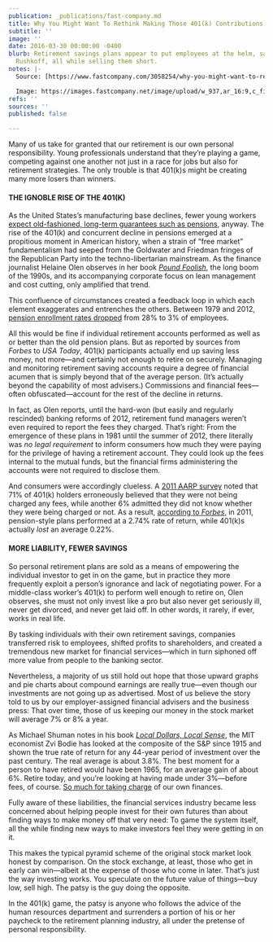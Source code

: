 ```yaml
---
publication: _publications/fast-company.md
title: Why You Might Want To Rethink Making Those 401(k) Contributions
subtitle: ''
image: ''
date: 2016-03-30 00:00:00 -0400
blurb: Retirement savings plans appear to put employees at the helm, says author Douglas
  Rushkoff, all while selling them short.
notes: |-
  Source: [https://www.fastcompany.com/3058254/why-you-might-want-to-rethink-those-401k-contributions-youve-been-making](https://www.fastcompany.com/3058254/why-you-might-want-to-rethink-those-401k-contributions-youve-been-making "https://www.fastcompany.com/3058254/why-you-might-want-to-rethink-those-401k-contributions-youve-been-making")

  Image: https://images.fastcompany.net/image/upload/w_937,ar_16:9,c_fill,g_auto,f_auto,q_auto,fl_lossy/fc/3058254-poster-p-1-why-you-might-want-to-rethink-those-401k-contributions-youve-been-making.webp
refs: ''
sources: ''
published: false

---
```

Many of us take for granted that our retirement is our own personal responsibility. Young professionals understand that they’re playing a game, competing against one another not just in a race for jobs but also for retirement strategies. The only trouble is that 401(k)s might be creating many more losers than winners.

#### THE IGNOBLE RISE OF THE 401(K)

As the United States’s manufacturing base declines, fewer young workers [expect old-fashioned, long-term guarantees such as pensions](https://ideas.repec.org/p/fsu/wpaper/1991_08_01.html), anyway. The rise of the 401(k) and concurrent decline in pensions emerged at a propitious moment in American history, when a strain of “free market” fundamentalism had seeped from the Goldwater and Friedman fringes of the Republican Party into the techno-libertarian mainstream. As the finance journalist Helaine Olen observes in her book [_Pound Foolish_](http://www.amazon.com/Pound-Foolish-Exposing-Personal-Industry/dp/159184679X?tag=wwwfccom-20), the long boom of the 1990s, and its accompanying corporate focus on lean management and cost cutting, only amplified that trend.

This confluence of circumstances created a feedback loop in which each element exaggerates and entrenches the others. Between 1979 and 2012, [pension enrollment rates dropped](http://www.bankrate.com/finance/retirement/pensions-decline-as-401-k-plans-multiply-1.aspx) from 28% to 3% of employees.

All this would be fine if individual retirement accounts performed as well as or better than the old pension plans. But as reported by sources from _Forbes_ to _USA Today_, 401(k) participants actually end up saving less money, not more—and certainly not enough to retire on securely. Managing and monitoring retirement saving accounts require a degree of financial acumen that is simply beyond that of the average person. (It’s actually beyond the capability of most advisers.) Commissions and financial fees—often obfuscated—account for the rest of the decline in returns.

In fact, as Olen reports, until the hard-won (but easily and regularly rescinded) banking reforms of 2012, retirement fund managers weren’t even required to report the fees they charged. That’s right: From the emergence of these plans in 1981 until the summer of 2012, there literally was _no legal requirement_ to inform consumers how much they were paying for the privilege of having a retirement account. They could look up the fees internal to the mutual funds, but the financial firms administering the accounts were not required to disclose them.

And consumers were accordingly clueless. A [2011 AARP survey](http://assets.aarp.org/rgcenter/econ/401k-fees-awareness-11.pdf) noted that 71% of 401(k) holders erroneously believed that they were not being charged any fees, while another 6% admitted they did not know whether they were being charged or not. As a result, [according to _Forbes_](http://www.forbes.com/sites/mitchelltuchman/2013/06/04/pension-plans-beat-401k-savers-silly-heres-why/#6777dc171d3c), in 2011, pension-style plans performed at a 2.74% rate of return, while 401(k)s actually _lost_ an average 0.22%.

#### MORE LIABILITY, FEWER SAVINGS

So personal retirement plans are sold as a means of empowering the individual investor to get in on the game, but in practice they more frequently exploit a person’s ignorance and lack of negotiating power. For a middle-class worker’s 401(k) to perform well enough to retire on, Olen observes, she must not only invest like a pro but also never get seriously ill, never get divorced, and never get laid off. In other words, it rarely, if ever, works in real life.

By tasking individuals with their own retirement savings, companies transferred risk to employees, shifted profits to shareholders, and created a tremendous new market for financial services—which in turn siphoned off more value from people to the banking sector.

Nevertheless, a majority of us still hold out hope that those upward graphs and pie charts about compound earnings are really true—even though our investments are not going up as advertised. Most of us believe the story told to us by our employer-assigned financial advisers and the business press: That over time, those of us keeping our money in the stock market will average 7% or 8% a year.

As Michael Shuman notes in his book [_Local Dollars, Local Sense_](http://www.amazon.com/Local-Dollars-Sense-Prosperity-Resilience/dp/1603583432?tag=wwwfccom-20), the MIT economist Zvi Bodie has looked at the composite of the S&P since 1915 and shown the true rate of return for any 44-year period of investment over the past century. The real average is about 3.8%. The best moment for a person to have retired would have been 1965, for an average gain of about 6%. Retire today, and you’re looking at having made under 3%—before fees, of course. [So much for taking charge](http://www.businesswire.com/news/home/20090312006025/en/Sell-Stocks-MIT-Sloan-Professor-Urges-Small) of our own finances.

Fully aware of these liabilities, the financial services industry became less concerned about helping people invest for their own futures than about finding ways to make money off that very need: To game the system itself, all the while finding new ways to make investors feel they were getting in on it.

This makes the typical pyramid scheme of the original stock market look honest by comparison. On the stock exchange, at least, those who get in early can win—albeit at the expense of those who come in later. That’s just the way investing works. You speculate on the future value of things—buy low, sell high. The patsy is the guy doing the opposite.

In the 401(k) game, the patsy is anyone who follows the advice of the human resources department and surrenders a portion of his or her paycheck to the retirement planning industry, all under the pretense of personal responsibility.